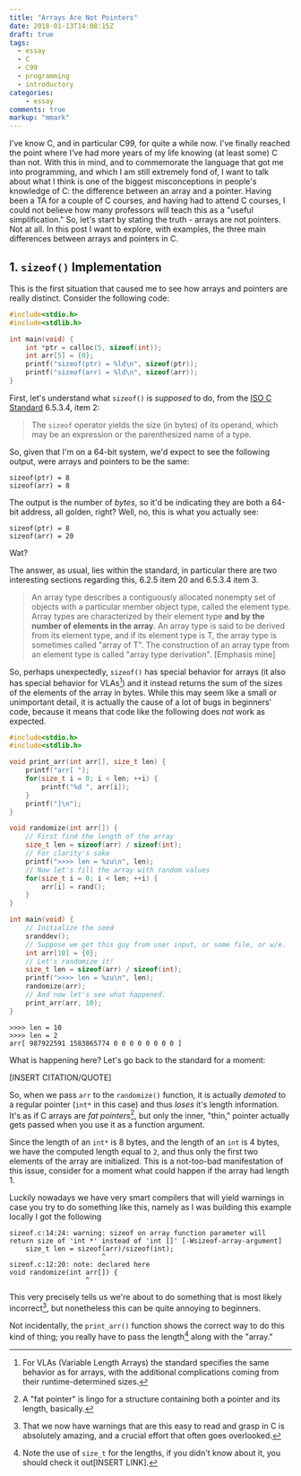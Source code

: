 ```yaml
---
title: "Arrays Are Not Pointers"
date: 2018-01-13T14:08:15Z
draft: true
tags:
  - essay
  - C
  - C99
  - programming
  - introductory
categories:
    - essay
comments: true
markup: "mmark"
---
```


I've know C, and in particular C99, for quite a while now. I've finally reached
the point where I've had more years of my life knowing (at least some) C than
not. With this in mind, and to commemorate the language that got me into
programming, and which I am still extremely fond of, I want to talk about what I
think is one of the biggest misconceptions in people's knowledge of C: the
difference between an array and a pointer. Having been a TA for a couple of C
courses, and having had to attend C courses, I could not believe how many
professors will teach this as a "useful simplification." So, let's start by
stating the truth - arrays are not pointers. Not at all. In this post I want to
explore, with examples, the three main differences between arrays and pointers
in C.

## 1. `sizeof()` Implementation

This is the first situation that caused me to see how arrays and pointers are
really distinct. Consider the following code:

```C
#include<stdio.h>
#include<stdlib.h>

int main(void) {
    int *ptr = calloc(5, sizeof(int));
    int arr[5] = {0};
    printf("sizeof(ptr) = %ld\n", sizeof(ptr));
    printf("sizeof(arr) = %ld\n", sizeof(arr));
}
```

First, let's understand what `sizeof()` is _supposed_ to do, from the [ISO C
Standard][cstd] 6.5.3.4, item 2:

> The `sizeof` operator  yields  the  size  (in  bytes)  of  its  operand,
> which  may  be  an expression or the parenthesized name of a type.

So, given that I'm on a 64-bit system, we'd expect to see the following output,
were arrays and pointers to be the same:
```
sizeof(ptr) = 8
sizeof(arr) = 8
```
The output is the number of _bytes_, so it'd be indicating they are both a
64-bit address, all golden, right? Well, no, this is what you actually
see:
```
sizeof(ptr) = 8
sizeof(arr) = 20
```
Wat?

The answer, as usual, lies within the standard, in particular there are two
interesting sections regarding this, 6.2.5 item 20 and 6.5.3.4 item 3.

> An array type describes a contiguously allocated nonempty set of objects with
> a particular member object type, called the element type. Array types are
> characterized by their element type **and by the number of elements in the
> array**. An array type is said to be derived from its element type, and if its
> element type is T, the array type is sometimes called "array of T". The
> construction of an array type from an element type is called "array type
> derivation". [Emphasis mine]


So, perhaps unexpectedly, `sizeof()` has special behavior for arrays (it also has
special behavior for VLAs[^1]) and it instead returns the sum of the sizes of the
elements of the array in bytes. While this may seem like a small or unimportant
detail, it is actually the cause of a lot of bugs in beginners' code, because
it means that code like the following does _not_ work as expected.

```C
#include<stdio.h>
#include<stdlib.h>

void print_arr(int arr[], size_t len) {
    printf("arr[ ");
    for(size_t i = 0; i < len; ++i) {
        printf("%d ", arr[i]);
    }
    printf("]\n");
}

void randomize(int arr[]) {
    // First find the length of the array
    size_t len = sizeof(arr) / sizeof(int);
    // For clarity's sake
    printf(">>>> len = %zu\n", len);
    // Now let's fill the array with random values
    for(size_t i = 0; i < len; ++i) {
        arr[i] = rand();
    }
}

int main(void) {
    // Initialize the seed
    sranddev();
    // Suppose we get this guy from user input, or some file, or w/e.
    int arr[10] = {0};
    // Let's randomize it!
    size_t len = sizeof(arr) / sizeof(int);
    printf(">>>> len = %zu\n", len);
    randomize(arr);
    // And now let's see what happened.
    print_arr(arr, 10);
}
```
```
>>>> len = 10
>>>> len = 2
arr[ 987922591 1583865774 0 0 0 0 0 0 0 0 ]
```

What is happening here? Let's go back to the standard for a moment:

[INSERT CITATION/QUOTE]

So, when we pass `arr` to the `randomize()` function, it is actually _demoted_
to a regular pointer (`int*` in this case) and thus _loses_ it's length
information. It's as if C arrays are _fat pointers_[^2], but only the inner,
"thin," pointer actually gets passed when you use it as a function argument.

Since the length of an `int*` is 8 bytes, and the length of an `int` is 4 bytes,
we have the computed length equal to `2`, and thus only the first two elements
of the array are initialized. This is a not-too-bad manifestation of this issue,
consider for a moment what could happen if the array had length 1.

Luckily nowadays we have very smart compilers that will yield warnings in case
you try to do something like this, namely as I was building this example locally
I got the following
```
sizeof.c:14:24: warning: sizeof on array function parameter will return size of 'int *' instead of 'int []' [-Wsizeof-array-argument]
    size_t len = sizeof(arr)/sizeof(int);
                       ^
sizeof.c:12:20: note: declared here
void randomize(int arr[]) {
                   ^
```
This very precisely tells us we're about to do something that is most likely
incorrect[^3], but nonetheless this can be quite annoying to beginners.

Not incidentally, the `print_arr()` function shows the correct way to do this
kind of thing; you really have to pass the length[^4] along with the "array."

[^1]: For VLAs (Variable Length Arrays) the standard specifies the same behavior as for arrays, with the additional complications coming from their runtime-determined sizes.
[^2]: A "fat pointer" is lingo for a structure containing both a pointer and its length, basically.
[^3]: That we now have warnings that are this easy to read and grasp in C is absolutely amazing, and a crucial effort that often goes overlooked.
[^4]: Note the use of `size_t` for the lengths, if you didn't know about it, you should check it out[INSERT LINK].

[cstd]: http://www.open-std.org/jtc1/sc22/wg14/www/docs/n1256.pdf
